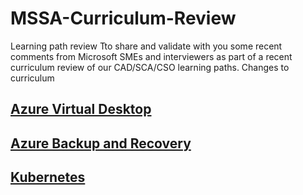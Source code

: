 # MSSA-Curriculum-Review
Learning path review
Tto share and validate with you some recent comments from Microsoft SMEs and interviewers as part of a recent curriculum review of our CAD/SCA/CSO learning paths.
Changes to curriculum
## [Azure Virtual Desktop](https://github.com/cmcghee92/MSSA-Curriculum-Review/blob/main/AzureVirtualDesktop.md)
## [Azure Backup and Recovery](/Azure%20Backup%20and%20Recovery.md)
## [Kubernetes]()
